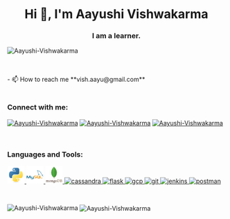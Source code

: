 <h1 align="center">Hi 👋, I'm Aayushi Vishwakarma</h1>
<h3 align="center">I am a learner. </h3>


<p align="left"> <img src="https://komarev.com/ghpvc/?username=Aayushi-Vishwakarma&label=Profile%20views&color=0e75b6&style=flat" alt="Aayushi-Vishwakarma" /> </p>
</br></br>
- 📫 How to reach me **vish.aayu@gmail.com**
</br></br>
<h3 align="left">Connect with me:</h3>
<p align="left">
<a href="https://www.linkedin.com/in/aayushi-v-12325797/" target="blank"><img align="center" src="https://static-exp1.licdn.com/sc/h/akt4ae504epesldzj74dzred8" alt="Aayushi-Vishwakarma" height="30" width="40" /></a>
<a href="https://www.facebook.com/aayushi.vishwakarma.7/" target="blank"><img align="center" src="https://static.xx.fbcdn.net/rsrc.php/yD/r/d4ZIVX-5C-b.ico" alt="Aayushi-Vishwakarma" height="30" width="40" /></a>
<a href="https://www.instagram.com/aayushi_v/" target="blank"><img align="center" src="https://www.instagram.com/static/images/ico/square_gradient_512.png/b9dd874b7606.png" alt="Aayushi-Vishwakarma" height="30" width="40" /></a>
</p>
</br>

<h3 align="left">Languages and Tools:</h3>
<p align="left"> <a href="https://www.python.org" target="_blank"> <img src="https://raw.githubusercontent.com/devicons/devicon/master/icons/python/python-original.svg" alt="python" width="40" height="40"/> </a> <a href="https://www.mysql.com/" target="_blank"> <img src="https://raw.githubusercontent.com/devicons/devicon/master/icons/mysql/mysql-original-wordmark.svg" alt="mysql" width="40" height="40"/> </a> <a href="https://www.mongodb.com/" target="_blank"> <img src="https://raw.githubusercontent.com/devicons/devicon/master/icons/mongodb/mongodb-original-wordmark.svg" alt="mongodb" width="40" height="40"/> </a> <a href="https://cassandra.apache.org/" target="_blank"> <img src="https://www.vectorlogo.zone/logos/apache_cassandra/apache_cassandra-icon.svg" alt="cassandra" width="40" height="40"/> </a>  <a href="https://flask.palletsprojects.com/" target="_blank"> <img src="https://www.vectorlogo.zone/logos/pocoo_flask/pocoo_flask-icon.svg" alt="flask" width="40" height="40"/> </a> <a href="https://cloud.google.com" target="_blank"> <img src="https://www.vectorlogo.zone/logos/google_cloud/google_cloud-icon.svg" alt="gcp" width="40" height="40"/> </a> <a href="https://git-scm.com/" target="_blank"> <img src="https://www.vectorlogo.zone/logos/git-scm/git-scm-icon.svg" alt="git" width="40" height="40"/> </a> <a href="https://www.jenkins.io" target="_blank"> <img src="https://www.vectorlogo.zone/logos/jenkins/jenkins-icon.svg" alt="jenkins" width="40" height="40"/> </a> <a href="https://postman.com" target="_blank"> <img src="https://www.vectorlogo.zone/logos/getpostman/getpostman-icon.svg" alt="postman" width="40" height="40"/> </a>   </p>
</br>
<p><img align="left" src="https://github-readme-stats.vercel.app/api/top-langs?username=Aayushi-Vishwakarma&show_icons=true&locale=en&layout=compact" alt="Aayushi-Vishwakarma" /></p>

<p>&nbsp;<img align="center" src="https://github-readme-stats.vercel.app/api?username=Aayushi-Vishwakarma&show_icons=true&locale=en" alt="Aayushi-Vishwakarma" /></p>
